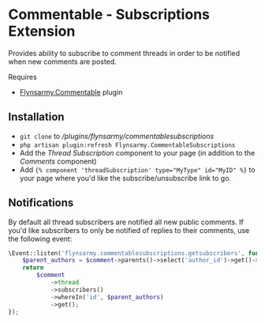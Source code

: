 # Commentable - Subscriptions Extension

Provides ability to subscribe to comment threads in order to be notified when new comments are posted.

Requires
* [Flynsarmy.Commentable](https://octobercms.com/plugin/flynsarmy-commentable) plugin 

## Installation

* `git clone` to */plugins/flynsarmy/commentablesubscriptions*
* `php artisan plugin:refresh Flynsarmy.CommentableSubscriptions`
* Add the *Thread Subscription* component to your page (in addition to the *Comments* component)
* Add `{% component 'threadSubscription' type="MyType" id="MyID" %}` to your page where you'd like the subscribe/unsubscribe link to go.


## Notifications

By default all thread subscribers are notified all new public comments. If you'd like subscribers to only be notified of replies to their comments, use the following event:
```php
\Event::listen('flynsarmy.commentablesubscriptions.getsubscribers', function ($comment) {
    $parent_authors = $comment->parents()->select('author_id')->get()->lists('author_id');
    return
        $comment
            ->thread
            ->subscribers()
            ->whereIn('id', $parent_authors)
            ->get();
});
```